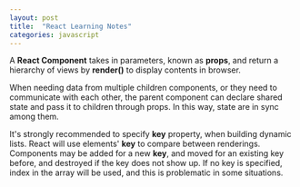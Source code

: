 ```yaml
---
layout: post
title:  "React Learning Notes"
categories: javascript
---
```


A **React Component** takes in parameters, known as **props**, and return a hierarchy of views by **render()** to display contents in browser.

When needing data from multiple children components, or they need to communicate with each other, the parent component can declare shared state and pass it to children through props. In this way, state are in sync among them.

It's strongly recommended to specify **key** property, when building dynamic lists. React will use elements' **key** to compare between renderings. Components may be added for a new **key**, and moved for an existing key before, and destroyed if the key does not show up. If no key is specified, index in the array will be used, and this is problematic in some situations.
